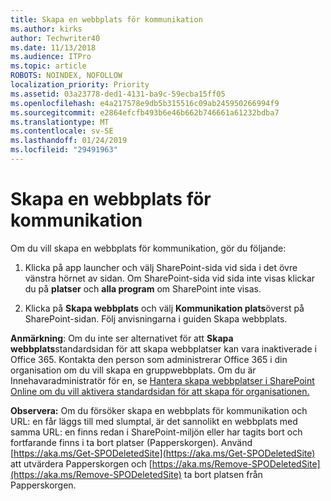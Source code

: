 ```yaml
---
title: Skapa en webbplats för kommunikation
ms.author: kirks
author: Techwriter40
ms.date: 11/13/2018
ms.audience: ITPro
ms.topic: article
ROBOTS: NOINDEX, NOFOLLOW
localization_priority: Priority
ms.assetid: 03a23778-ded1-4131-ba9c-59ecba15ff05
ms.openlocfilehash: e4a217578e9db5b315516c09ab245950266994f9
ms.sourcegitcommit: e2864efcfb493b6e46b662b746661a61232bdba7
ms.translationtype: MT
ms.contentlocale: sv-SE
ms.lasthandoff: 01/24/2019
ms.locfileid: "29491963"
---
```

# <a name="create-a-communication-site"></a>Skapa en webbplats för kommunikation

Om du vill skapa en webbplats för kommunikation, gör du följande: 
  
1. Klicka på app launcher och välj SharePoint-sida vid sida i det övre vänstra hörnet av sidan. Om SharePoint-sida vid sida inte visas klickar du på **platser** och **alla program** om SharePoint inte visas. 
    
2. Klicka på **Skapa webbplats** och välj **Kommunikation plats**överst på SharePoint-sidan. Följ anvisningarna i guiden Skapa webbplats. 
    
 **Anmärkning**: Om du inte ser alternativet för att **Skapa webbplats**standardsidan för att skapa webbplatser kan vara inaktiverade i Office 365. Kontakta den person som administrerar Office 365 i din organisation om du vill skapa en gruppwebbplats. Om du är Innehavaradministratör för en, se [Hantera skapa webbplatser i SharePoint Online om du vill aktivera standardsidan för att skapa för organisationen.](https://go.microsoft.com/fwlink/?linkid=2018780)
  
 **Observera:** Om du försöker skapa en webbplats för kommunikation och URL: en får läggs till med slumptal, är det sannolikt en webbplats med samma URL: en finns redan i SharePoint-miljön eller har tagits bort och fortfarande finns i ta bort platser (Papperskorgen). Använd [https://aka.ms/Get-SPODeletedSite](https://aka.ms/Get-SPODeletedSite) att utvärdera Papperskorgen och [https://aka.ms/Remove-SPODeletedSite](https://aka.ms/Remove-SPODeletedSite) ta bort platsen från Papperskorgen. 
  


